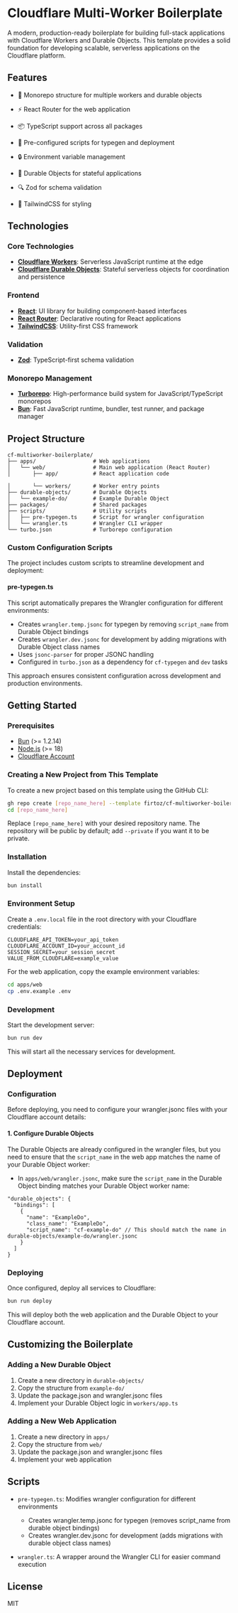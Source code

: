 # Cloudflare Multi-Worker Boilerplate

A modern, production-ready boilerplate for building full-stack applications with Cloudflare Workers and Durable Objects. This template provides a solid foundation for developing scalable, serverless applications on the Cloudflare platform.

## Features

- 🚀 Monorepo structure for multiple workers and durable objects
- ⚡️ React Router for the web application
- 📦 TypeScript support across all packages
- 🔄 Pre-configured scripts for typegen and deployment
- 🔒 Environment variable management

- 🧩 Durable Objects for stateful applications
- 🔍 Zod for schema validation
- 🎨 TailwindCSS for styling

## Technologies

### Core Technologies

- **[Cloudflare Workers](https://developers.cloudflare.com/workers/)**: Serverless JavaScript runtime at the edge
- **[Cloudflare Durable Objects](https://developers.cloudflare.com/durable-objects/)**: Stateful serverless objects for coordination and persistence


### Frontend

- **[React](https://react.dev/)**: UI library for building component-based interfaces
- **[React Router](https://reactrouter.com/)**: Declarative routing for React applications
- **[TailwindCSS](https://tailwindcss.com/)**: Utility-first CSS framework

### Validation

- **[Zod](https://zod.dev/)**: TypeScript-first schema validation

### Monorepo Management

- **[Turborepo](https://turborepo.com/)**: High-performance build system for JavaScript/TypeScript monorepos
- **[Bun](https://bun.sh/)**: Fast JavaScript runtime, bundler, test runner, and package manager

## Project Structure

```
cf-multiworker-boilerplate/
├── apps/                  # Web applications
│   └── web/               # Main web application (React Router)
│       ├── app/           # React application code

│       └── workers/       # Worker entry points
├── durable-objects/       # Durable Objects
│   └── example-do/        # Example Durable Object
├── packages/              # Shared packages
├── scripts/               # Utility scripts
│   ├── pre-typegen.ts     # Script for wrangler configuration
│   └── wrangler.ts        # Wrangler CLI wrapper
└── turbo.json             # Turborepo configuration
```

### Custom Configuration Scripts

The project includes custom scripts to streamline development and deployment:

#### pre-typegen.ts

This script automatically prepares the Wrangler configuration for different environments:

- Creates `wrangler.temp.jsonc` for typegen by removing `script_name` from Durable Object bindings
- Creates `wrangler.dev.jsonc` for development by adding migrations with Durable Object class names
- Uses `jsonc-parser` for proper JSONC handling
- Configured in `turbo.json` as a dependency for `cf-typegen` and `dev` tasks

This approach ensures consistent configuration across development and production environments.

## Getting Started

### Prerequisites

- [Bun](https://bun.sh/) (>= 1.2.14)
- [Node.js](https://nodejs.org/) (>= 18)
- [Cloudflare Account](https://dash.cloudflare.com/sign-up)

### Creating a New Project from This Template

To create a new project based on this template using the GitHub CLI:

```bash
gh repo create [repo_name_here] --template firtoz/cf-multiworker-boilerplate [--private]
cd [repo_name_here]
```

Replace `[repo_name_here]` with your desired repository name. The repository will be public by default; add `--private` if you want it to be private.

### Installation

Install the dependencies:

```bash
bun install
```

### Environment Setup

Create a `.env.local` file in the root directory with your Cloudflare credentials:

```
CLOUDFLARE_API_TOKEN=your_api_token
CLOUDFLARE_ACCOUNT_ID=your_account_id
SESSION_SECRET=your_session_secret
VALUE_FROM_CLOUDFLARE=example_value
```

For the web application, copy the example environment variables:

```bash
cd apps/web
cp .env.example .env
```

### Development

Start the development server:

```bash
bun run dev
```

This will start all the necessary services for development.

## Deployment

### Configuration

Before deploying, you need to configure your wrangler.jsonc files with your Cloudflare account details:

#### 1. Configure Durable Objects

The Durable Objects are already configured in the wrangler files, but you need to ensure that the `script_name` in the web app matches the name of your Durable Object worker:

- In `apps/web/wrangler.jsonc`, make sure the `script_name` in the Durable Object binding matches your Durable Object worker name:

```jsonc
"durable_objects": {
  "bindings": [
    {
      "name": "ExampleDo",
      "class_name": "ExampleDo",
      "script_name": "cf-example-do" // This should match the name in durable-objects/example-do/wrangler.jsonc
    }
  ]
}
```

### Deploying

Once configured, deploy all services to Cloudflare:

```bash
bun run deploy
```

This will deploy both the web application and the Durable Object to your Cloudflare account.

## Customizing the Boilerplate

### Adding a New Durable Object

1. Create a new directory in `durable-objects/`
2. Copy the structure from `example-do/`
3. Update the package.json and wrangler.jsonc files
4. Implement your Durable Object logic in `workers/app.ts`

### Adding a New Web Application

1. Create a new directory in `apps/`
2. Copy the structure from `web/`
3. Update the package.json and wrangler.jsonc files
4. Implement your web application

## Scripts

- `pre-typegen.ts`: Modifies wrangler configuration for different environments
  - Creates wrangler.temp.jsonc for typegen (removes script_name from durable object bindings)
  - Creates wrangler.dev.jsonc for development (adds migrations with durable object class names)

- `wrangler.ts`: A wrapper around the Wrangler CLI for easier command execution

## License

MIT
